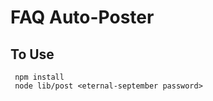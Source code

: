 FAQ Auto-Poster
===============

To Use
------
     npm install
     node lib/post <eternal-september password>
